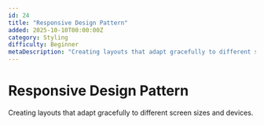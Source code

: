 ```yaml
---
id: 24
title: "Responsive Design Pattern"
added: 2025-10-10T00:00:00Z
category: Styling
difficulty: Beginner
metaDescription: "Creating layouts that adapt gracefully to different screen sizes and devices."
---
```


# Responsive Design Pattern

Creating layouts that adapt gracefully to different screen sizes and devices.
